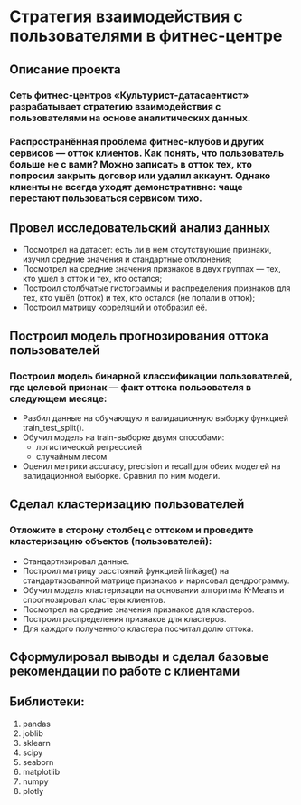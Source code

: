 # Стратегия взаимодействия с пользователями в фитнес-центре
## Описание проекта
### Сеть фитнес-центров «Культурист-датасаентист» разрабатывает стратегию взаимодействия с пользователями на основе аналитических данных.
### Распространённая проблема фитнес-клубов и других сервисов — отток клиентов. Как понять, что пользователь больше не с вами? Можно записать в отток тех, кто попросил закрыть договор или удалил аккаунт. Однако клиенты не всегда уходят демонстративно: чаще перестают пользоваться сервисом тихо.
## Провел исследовательский анализ данных
- Посмотрел на датасет: есть ли в нем отсутствующие признаки, изучил средние значения и стандартные отклонения;
- Посмотрел на средние значения признаков в двух группах — тех, кто ушел в отток и тех, кто остался;
- Построил столбчатые гистограммы и распределения признаков для тех, кто ушёл (отток) и тех, кто остался (не попали в отток);
- Построил матрицу корреляций и отобразил её.
## Построил модель прогнозирования оттока пользователей
### Построил модель бинарной классификации пользователей, где целевой признак — факт оттока пользователя в следующем месяце:
- Разбил данные на обучающую и валидационную выборку функцией train_test_split().
- Обучил модель на train-выборке двумя способами:
  - логистической регрессией
  - случайным лесом
- Оценил метрики accuracy, precision и recall для обеих моделей на валидационной выборке. Сравнил по ним модели.
## Сделал кластеризацию пользователей
### Отложите в сторону столбец с оттоком и проведите кластеризацию объектов (пользователей):
- Стандартизировал данные.
- Построил матрицу расстояний функцией linkage() на стандартизованной матрице признаков и нарисовал дендрограмму.
- Обучил модель кластеризации на основании алгоритма K-Means и спрогнозировал кластеры клиентов.
- Посмотрел на средние значения признаков для кластеров.
- Построил распределения признаков для кластеров.
- Для каждого полученного кластера посчитал долю оттока.
## Сформулировал выводы и сделал базовые рекомендации по работе с клиентами
## Библиотеки:
1. pandas
2. joblib
3. sklearn
4. scipy
5. seaborn
6. matplotlib
7. numpy
8. plotly
